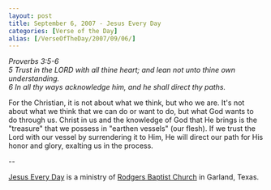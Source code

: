 ```yaml
---
layout: post
title: September 6, 2007 - Jesus Every Day
categories: [Verse of the Day]
alias: [/VerseOfTheDay/2007/09/06/]
---
```


_Proverbs 3:5-6  
5 Trust in the LORD with all thine heart; and lean not unto thine
own understanding.  
6 In all thy ways acknowledge him, and he shall direct thy paths._

For the Christian, it is not about what we think, but who we are.
It's not about what we think that we can do or want to do, but what
God wants to do through us. Christ in us and the knowledge of God
that He brings is the "treasure" that we possess in "earthen vessels"
(our flesh). If we trust the Lord with our vessel by surrendering it
to Him, He will direct our path for His honor and glory, exalting us
in the process.

 --

<a href=http://jesuseveryday.net>Jesus Every Day</a> is a ministry of <a href=http://rodgersbaptist.net>Rodgers Baptist Church</a> in Garland, Texas.

